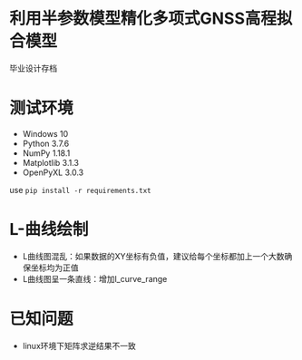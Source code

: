 # 利用半参数模型精化多项式GNSS高程拟合模型

毕业设计存档

# 测试环境

- Windows 10
- Python 3.7.6
- NumPy 1.18.1
- Matplotlib 3.1.3
- OpenPyXL 3.0.3

use ```pip install -r requirements.txt```

# L-曲线绘制

- L曲线图混乱：如果数据的XY坐标有负值，建议给每个坐标都加上一个大数确保坐标均为正值
- L曲线图呈一条直线：增加l_curve_range

# 已知问题

- linux环境下矩阵求逆结果不一致